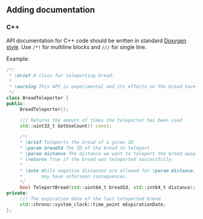 ## Adding documentation

### C++

API documentation for C++ code should be written in standard [Doxygen style](https://www.doxygen.nl/manual/docblocks.html).
Use `/*!` for multiline blocks and `///` for single line.

Example:
```c++
/*!
 * \brief A class for teleporting bread.
 *
 * \warning This API is experimental and its effects on the bread have not been tested!
 */
class BreadTeleporter {
public:
     BreadTeleporter();

     /// Returns the amount of times the teleporter has been used
     std::uint32_t GetUseCount() const;

     /*!
     * \brief Teleports the bread of a given ID
     * \param breadId The ID of the bread to teleport
     * \param distance The distance we want to teleport the bread away.
     * \returns True if the bread was teleported successfully.
     *
     * \note While negative distances are allowed for \param distance, teleporting a bread a negative distance
     *       may have unforseen consequences.
     */
     bool TeleportBread(std::uint64_t breadId, std::int64_t distance);
private:
     /// The expiration date of the last teleported bread
     std::chrono::system_clock::time_point mExpirationDate;
};
```
